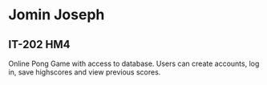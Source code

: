 # Jomin Joseph 
## IT-202 HM4
Online Pong Game with access to database. Users can create accounts, log in, save highscores and view previous scores. 
